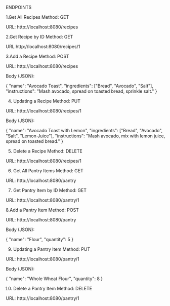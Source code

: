 ENDPOINTS


1.Get All Recipes
 Method: GET

 URL: http://localhost:8080/recipes

2.Get Recipe by ID
 Method: GET

 URL http://localhost:8080/recipes/1

3.Add a Recipe
 Method: POST

 URL: http://localhost:8080/recipes

 Body (JSON):

 {
  "name": "Avocado Toast",
  "ingredients": ["Bread", "Avocado", "Salt"],
  "instructions": "Mash avocado, spread on toasted bread, sprinkle salt."
}


4. Updating a Recipe
 Method: PUT

 URL: http://localhost:8080/recipes/1

 Body (JSON):

 {
  "name": "Avocado Toast with Lemon",
  "ingredients": ["Bread", "Avocado", "Salt", "Lemon Juice"],
  "instructions": "Mash avocado, mix with lemon juice, spread on toasted bread."
}



5. Delete a Recipe
  Method: DELETE

  URL: http://localhost:8080/recipes/1



6. Get All Pantry Items
  Method: GET

 URL: http://localhost:8080/pantry


7. Get Pantry Item by ID
 Method: GET

 URL: http://localhost:8080/pantry/1


8.Add a Pantry Item
 Method: POST

 URL: http://localhost:8080/pantry

 Body (JSON):

 {
  "name": "Flour",
  "quantity": 5
}


9. Updating a Pantry Item
 Method: PUT


 URL: http://localhost:8080/pantry/1

 Body (JSON):

 {
  "name": "Whole Wheat Flour",
  "quantity": 8
}



10. Delete a Pantry Item
 Method: DELETE

 URL: http://localhost:8080/pantry/1

